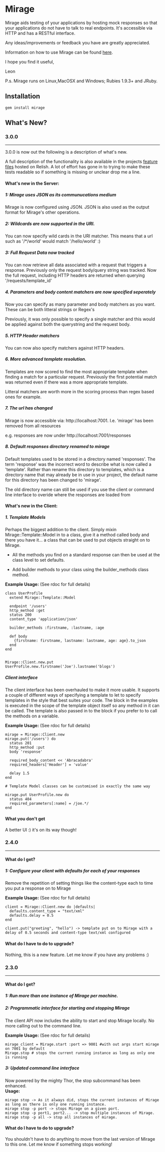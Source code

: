 Mirage
======
Mirage aids testing of your applications by hosting mock responses so that your applications do not have to talk to real endpoints. It's accessible via HTTP and has a RESTful interface.    

Any ideas/improvements or feedback you have are greatly appreciated.  
  
Information on how to use Mirage can be found [here](https://github.com/lashd/mirage/wiki).  
  
I hope you find it useful,  

Leon

P.s. Mirage runs on Linux,MacOSX and Windows; Rubies 1.9.3+ and JRuby.

Installation
------------
    gem install mirage 
    
What's New?
-----------
### 3.0.0
------------------------------
3.0.0 is now out the following is a description of what's new.

A full description of the functionality is also available in the projects [feature files](https://www.relishapp.com/lashd/mirage/docs) hosted on Relish. A lot of effort has gone in to trying to make these tests readable so if something is missing or unclear drop me a line.


#### What's new in the Server:
##### 1: Mirage uses JSON as its communucations medium
Mirage is now configured using JSON. JSON is also used as the output format for Mirage's other operations.
##### 2: Wildcards are now supported in the URI.
You can now specify wild cards in the URI matcher. This means that a url such as '/*/world' would match '/hello/world' :)
##### 3: Full Request Data now tracked
You can now retrieve all data associated with a request that triggers a response. Previously only the request body/query string was tracked.
Now the full request, including HTTP headers are returned when querying '/requests/template_id'

##### 4. Parameters and body content matchers are now specified seperately
Now you can specify as many parameter and body matchers as you want. These can be both litteral strings or Regex's
  
Previously, it was only possible to specify a single matcher and this would be applied against both the querystring and the request body.
##### 5. HTTP Header matchers
You can now also specify matchers against HTTP headers.
##### 6. More advanced template resolution.
Templates are now scored to find the most appropriate template when finding a match for a particular request. Previously the first potential match was returned even
if there was a more appropriate template.

Litteral matchers are worth more in the scoring process than regex based ones for example.
##### 7. The url has changed
Mirage is now accessible via: http://localhost:7001. I.e. 'mirage' has been removed from all resources 

e.g. responses are now under http://localhost:7001/responses
##### 8. Default responses directory renamed to mirage
Default templates used to be stored in a directory named 'responses'. The term 'response' was the incorrect word to describe what is now called a 'template'. Rather than rename this directory to templates, which is a directory name that may already be in use in your project, the default name for this directory has been changed to 'mirage'.  
  
The old directory name can still be used if you use the client or command line interface to overide where the responses are loaded from

#### What's new in the Client:
##### 1. Template Models
Perhaps the biggest addition to the client. Simply mixin Mirage::Template::Model in to a class, give it a method called body and there you have it... a class that can be used to put objects straight on to Mirage.
 
* All the methods you find on a standard response can then be used at the class level to set defaults. 
 
* Add builder methods to your class using the builder_methods class method.
 
**Example Usage:** (See rdoc for full details)  

    class UserProfile
      extend Mirage::Template::Model
      
      endpoint '/users'
      http_method :get
      status 200
      content_type 'application/json'
      
      builder_methods :firstname, :lastname, :age
      
      def body
        {firstname: firstname, lastname: lastname, age: age}.to_json
      end
    end
    
    
    Mirage::Client.new.put UserProfile.new.firstname('Joe').lastname('blogs')
    
##### Client interface
The client interface has been overhauled to make it more usable. It supports a couple of different ways of specifying a template
to let to specify templates in the style that best suites your code. The block in the examples is executed in the scope of the template
object itself so any method in it can be called. The template is also passed in to the block if you prefer to to call the methods
on a variable.

**Example Usage:** (See rdoc for full details)  

    mirage = Mirage::Client.new
    mirage.put('/users') do
      status 201
      http_method :put
      body 'response'
      
      required_body_content << 'Abracadabra'
      required_headers['Header'] = 'value'
      
      delay 1.5
    end
    
    # Template Model classes can be customised in exactly the same way
    
    mirage.put UserProfile.new do
      status 404
      required_parameters[:name] = /joe.*/
    end
#### What you don't get
A better UI :) it's on its way though!

### 2.4.0
---------
#### What do I get?
##### 1: Configure your client with defaults for each of your responses
Remove the repetition of setting things like the content-type each to time you put a response on to Mirage

**Example Usage:** (See rdoc for full details)  

    client = Mirage::Client.new do |defaults|
      defaults.content_type = "text/xml"
      defaults.delay = 0.5
    end  
    
    client.put("greeting", "hello") -> template put on to Mirage with a delay of 0.5 seconds and content-type text/xml configured
#### What do I have to do to upgrade?
Nothing, this is a new feature. Let me know if you have any problems :)
    
    


### 2.3.0
---------
#### What do I get?
##### 1: Run more than one instance of Mirage per machine.
##### 2: Programmatic interface for starting and stopping Mirage
The client API now includes the ability to start and stop Mirage locally. No more calling out to the command line.  

**Example Usage:** (See rdoc for full details)  

    mirage_client = Mirage.start :port => 9001 #with out args start mirage on 7001 by default
    Mirage.stop # stops the current running instance as long as only one is running  
    
##### 3: Updated command line interface
Now powered by the mighty Thor, the stop subcommand has been enhanced.  
**Usage:**  

    mirage stop -> As it always did, stops the current instances of Mirage as long as there is only one running instance.  
    mirage stop -p port -> stops Mirage on a given port.    
    mirage stop -p port1, port2... -> stop multiple instances of Mirage.  
    mirage stop -p all -> stop all instances of mirage.  
#### What do I have to do to upgrade?
You shouldn't have to do anything to move from the last version of Mirage to this one. Let me know if something stops working!
